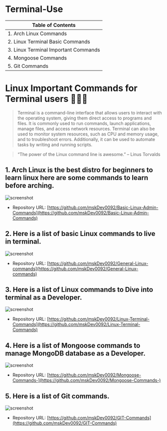 # Terminal-Use

| Table of Contents  |
| --- |
|1. Arch Linux Commands |
|2. Linux Terminal Basic Commands | 
|3. Linux Terminal Important Commands | 
|4. Mongoose Commands |
|5. Git Commands |



# Linux Important Commands for Terminal users  👨🏻‍💻

> Terminal is a command-line interface that allows users to interact with the operating system, giving them direct access to programs and files. It is commonly used to run commands, launch applications, manage files, and access network resources. Terminal can also be used to monitor system resources, such as CPU and memory usage, and to troubleshoot errors. Additionally, it can be used to automate tasks by writing and running scripts.

> “The power of the Linux command line is awesome.” – Linus Torvalds 

## 1. Arch Linux is the best distro for beginners to learn linux here are some commands to learn before arching. 

![screenshot](https://upload.wikimedia.org/wikipedia/commons/thumb/1/1a/Example_of_pacman_in_Arch_Linux_screenshot.png/800px-Example_of_pacman_in_Arch_Linux_screenshot.png)

- Repository URL: [https://github.com/mskDev0092/Basic-Linux-Admin-Commands](https://github.com/mskDev0092/Basic-Linux-Admin-Commands)

## 2. Here is a list of basic Linux commands to live in terminal.

![screenshot](https://upload.wikimedia.org/wikipedia/commons/thumb/a/aa/Command_line.png/702px-Command_line.png)

- Repository URL: [https://github.com/mskDev0092/General-Linux-commands](https://github.com/mskDev0092/General-Linux-commands)

## 3. Here is a list of Linux commands to Dive into terminal as a Developer.

![screenshot](https://funprojectsdotblog.files.wordpress.com/2020/11/awk_title.png)

- Repository URL: [https://github.com/mskDev0092/Linux-Terminal-Commands](https://github.com/mskDev0092/Linux-Terminal-Commands)

## 4. Here is a list of Mongoose commands to manage MongoDB database as a Developer.

![screenshot](https://miro.medium.com/max/1400/1*RQxKTG-qD7MvqAhhYJemaQ.png)

- Repository URL: [https://github.com/mskDev0092/Mongoose-Commands-](https://github.com/mskDev0092/Mongoose-Commands-)

## 5. Here is a list of Git commands.

![screenshot](https://upload.wikimedia.org/wikipedia/commons/thumb/f/f4/Git_session.svg/1024px-Git_session.svg.png)

- Repository URL: [https://github.com/mskDev0092/GIT-Commands](https://github.com/mskDev0092/GIT-Commands)








